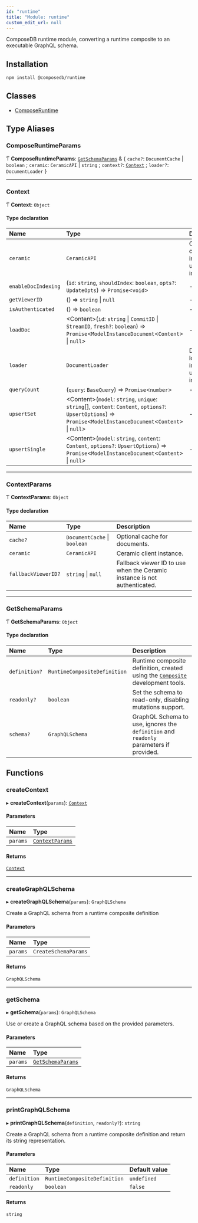 ```yaml
---
id: "runtime"
title: "Module: runtime"
custom_edit_url: null
---
```


ComposeDB runtime module, converting a runtime composite to an executable GraphQL schema.

## Installation

```sh
npm install @composedb/runtime
```

## Classes

- [ComposeRuntime](../classes/runtime.ComposeRuntime.md)

## Type Aliases

### ComposeRuntimeParams

Ƭ **ComposeRuntimeParams**: [`GetSchemaParams`](runtime.md#getschemaparams) & \{ `cache?`: `DocumentCache` \| `boolean` ; `ceramic`: `CeramicAPI` \| `string` ; `context?`: [`Context`](runtime.md#context) ; `loader?`: `DocumentLoader`  }

___

### Context

Ƭ **Context**: `Object`

#### Type declaration

| Name | Type | Description |
| :------ | :------ | :------ |
| `ceramic` | `CeramicAPI` | Ceramic client instance used internally. |
| `enableDocIndexing` | (`id`: `string`, `shouldIndex`: `boolean`, `opts?`: `UpdateOpts`) => `Promise`\<`void`\> | - |
| `getViewerID` | () => `string` \| ``null`` | - |
| `isAuthenticated` | () => `boolean` | - |
| `loadDoc` | \<Content\>(`id`: `string` \| `CommitID` \| `StreamID`, `fresh?`: `boolean`) => `Promise`\<`ModelInstanceDocument`\<`Content`\> \| ``null``\> | - |
| `loader` | `DocumentLoader` | Document loader instance used internally. |
| `queryCount` | (`query`: `BaseQuery`) => `Promise`\<`number`\> | - |
| `upsertSet` | \<Content\>(`model`: `string`, `unique`: `string`[], `content`: `Content`, `options?`: `UpsertOptions`) => `Promise`\<`ModelInstanceDocument`\<`Content`\> \| ``null``\> | - |
| `upsertSingle` | \<Content\>(`model`: `string`, `content`: `Content`, `options?`: `UpsertOptions`) => `Promise`\<`ModelInstanceDocument`\<`Content`\> \| ``null``\> | - |

___

### ContextParams

Ƭ **ContextParams**: `Object`

#### Type declaration

| Name | Type | Description |
| :------ | :------ | :------ |
| `cache?` | `DocumentCache` \| `boolean` | Optional cache for documents. |
| `ceramic` | `CeramicAPI` | Ceramic client instance. |
| `fallbackViewerID?` | `string` \| ``null`` | Fallback viewer ID to use when the Ceramic instance is not authenticated. |

___

### GetSchemaParams

Ƭ **GetSchemaParams**: `Object`

#### Type declaration

| Name | Type | Description |
| :------ | :------ | :------ |
| `definition?` | `RuntimeCompositeDefinition` | Runtime composite definition, created using the [`Composite`](../classes/devtools.Composite.md) development tools. |
| `readonly?` | `boolean` | Set the schema to read-only, disabling mutations support. |
| `schema?` | `GraphQLSchema` | GraphQL Schema to use, ignores the `definition` and `readonly` parameters if provided. |

## Functions

### createContext

▸ **createContext**(`params`): [`Context`](runtime.md#context)

#### Parameters

| Name | Type |
| :------ | :------ |
| `params` | [`ContextParams`](runtime.md#contextparams) |

#### Returns

[`Context`](runtime.md#context)

___

### createGraphQLSchema

▸ **createGraphQLSchema**(`params`): `GraphQLSchema`

Create a GraphQL schema from a runtime composite definition

#### Parameters

| Name | Type |
| :------ | :------ |
| `params` | `CreateSchemaParams` |

#### Returns

`GraphQLSchema`

___

### getSchema

▸ **getSchema**(`params`): `GraphQLSchema`

Use or create a GraphQL schema based on the provided parameters.

#### Parameters

| Name | Type |
| :------ | :------ |
| `params` | [`GetSchemaParams`](runtime.md#getschemaparams) |

#### Returns

`GraphQLSchema`

___

### printGraphQLSchema

▸ **printGraphQLSchema**(`definition`, `readonly?`): `string`

Create a GraphQL schema from a runtime composite definition and return its string
representation.

#### Parameters

| Name | Type | Default value |
| :------ | :------ | :------ |
| `definition` | `RuntimeCompositeDefinition` | `undefined` |
| `readonly` | `boolean` | `false` |

#### Returns

`string`
